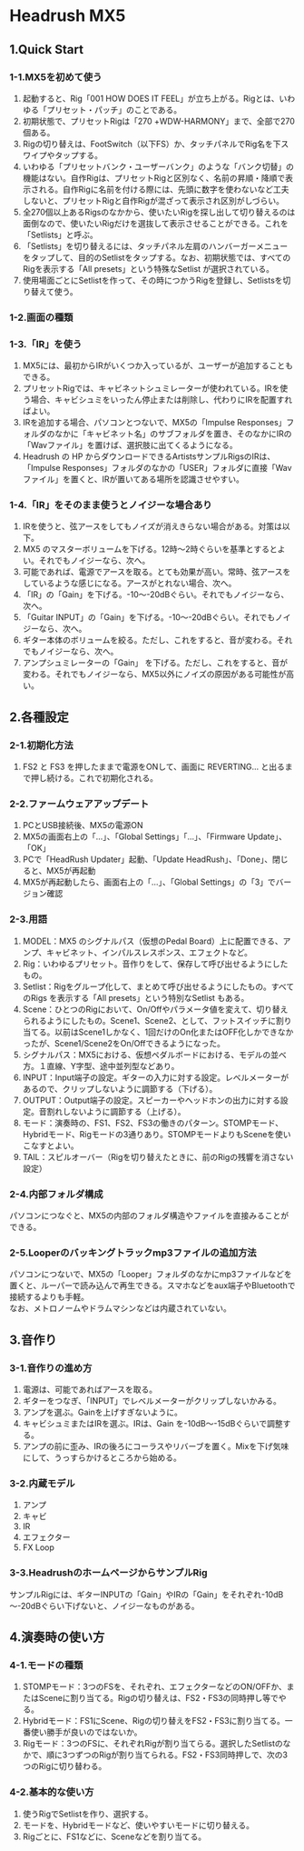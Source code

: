 # Headrush MX5
## 1.Quick Start
### 1-1.MX5を初めて使う
1. 起動すると、Rig「001 HOW DOES IT FEEL」が立ち上がる。Rigとは、いわゆる「プリセット・パッチ」のことである。
2. 初期状態で、プリセットRigは「270 +WDW-HARMONY」まで、全部で270個ある。
3. Rigの切り替えは、FootSwitch（以下FS）か、タッチパネルでRig名を下スワイプやタップする。
4. いわゆる「プリセットバンク・ユーザーバンク」のような「バンク切替」の機能はない。自作Rigは、プリセットRigと区別なく、名前の昇順・降順で表示される。自作Rigに名前を付ける際には、先頭に数字を使わないなど工夫しないと、プリセットRigと自作Rigが混ざって表示され区別がしづらい。
5. 全270個以上あるRigsのなかから、使いたいRigを探し出して切り替えるのは面倒なので、使いたいRigだけを選抜して表示させることができる。これを「Setlists」と呼ぶ。
6. 「Setlists」を切り替えるには、タッチパネル左肩のハンバーガーメニューをタップして、目的のSetlistをタップする。なお、初期状態では、すべてのRigを表示する「All presets」という特殊なSetlist が選択されている。
7. 使用場面ごとにSetlistを作って、その時につかうRigを登録し、Setlistsを切り替えて使う。

### 1-2.画面の種類

### 1-3.「IR」を使う
1. MX5には、最初からIRがいくつか入っているが、ユーザーが追加することもできる。
2. プリセットRigでは、キャビネットシュミレーターが使われている。IRを使う場合、キャビシュミをいったん停止または削除し、代わりにIRを配置すればよい。
3. IRを追加する場合、パソコンとつないで、MX5の「Impulse Responses」フォルダのなかに「キャビネット名」のサブフォルダを置き、そのなかにIRの「Wavファイル」を置けば、選択肢に出てくるようになる。
4. Headrush の HP からダウンロードできるArtistsサンプルRigsのIRは、「Impulse Responses」フォルダのなかの「USER」フォルダに直接「Wavファイル」を置くと、IRが置いてある場所を認識させやすい。

### 1-4.「IR」をそのまま使うとノイジーな場合あり
1. IRを使うと、弦アースをしてもノイズが消えきらない場合がある。対策は以下。
2. MX5 のマスターボリュームを下げる。12時～2時ぐらいを基準とするとよい。それでもノイジーなら、次へ。
3. 可能であれば、電源でアースを取る。とても効果が高い。常時、弦アースをしているような感じになる。アースがとれない場合、次へ。
4. 「IR」の「Gain」を下げる。-10～-20dBぐらい。それでもノイジーなら、次へ。
5. 「Guitar INPUT」の「Gain」を下げる。-10～-20dBぐらい。それでもノイジーなら、次へ。
6. ギター本体のボリュームを絞る。ただし、これをすると、音が変わる。それでもノイジーなら、次へ。
7. アンプシュミレーターの「Gain」 を下げる。ただし、これをすると、音が変わる。それでもノイジーなら、MX5以外にノイズの原因がある可能性が高い。

## 2.各種設定
### 2-1.初期化方法
1. FS2 と FS3 を押したままで電源をONして、画面に REVERTING... と出るまで押し続ける。これで初期化される。  
### 2-2.ファームウェアアップデート
1. PCとUSB接続後、MX5の電源ON
2. MX5の画面右上の「…」、「Global Settings」「…」、「Firmware Update」、「OK」
3. PCで「HeadRush Updater」起動、「Update HeadRush」、「Done」、閉じると、MX5が再起動
4. MX5が再起動したら、画面右上の「…」、「Global Settings」の「3」でバージョン確認
### 2-3.用語
1. MODEL：MX5 のシグナルパス（仮想のPedal Board）上に配置できる、アンプ、キャビネット、インパルスレスポンス、エフェクトなど。
2. Rig：いわゆるプリセット。音作りをして、保存して呼び出せるようにしたもの。
3. Setlist：Rigをグループ化して、まとめて呼び出せるようにしたもの。すべてのRigs を表示する「All presets」という特別なSetlist もある。
4. Scene：ひとつのRigにおいて、On/Offやパラメータ値を変えて、切り替えられるようにしたもの。Scene1、Scene2、として、フットスイッチに割り当てる。以前はScene1しかなく、1回だけのOn化またはOFF化しかできなかったが、Scene1/Scene2をOn/Offできるようになった。
5. シグナルパス：MX5における、仮想ペダルボードにおける、モデルの並べ方。１直線、Y字型、途中並列型などあり。
6. INPUT：Input端子の設定。ギターの入力に対する設定。レベルメーターがあるので、クリップしないように調節する（下げる）。
7. OUTPUT：Output端子の設定。スピーカーやヘッドホンの出力に対する設定。音割れしないように調節する（上げる）。
8. モード：演奏時の、FS1、FS2、FS3の働きのパターン。STOMPモード、Hybridモード、Rigモードの3通りあり。STOMPモードよりもSceneを使いこなすとよい。
9. TAIL：スピルオーバー（Rigを切り替えたときに、前のRigの残響を消さない設定）
### 2-4.内部フォルダ構成
パソコンにつなぐと、MX5の内部のフォルダ構造やファイルを直接みることができる。
### 2-5.Looperのバッキングトラックmp3ファイルの追加方法
パソコンにつないで、MX5の「Looper」フォルダのなかにmp3ファイルなどを置くと、ルーパーで読み込んで再生できる。スマホなどをaux端子やBluetoothで接続するよりも手軽。  
なお、メトロノームやドラムマシンなどは内蔵されていない。  

## 3.音作り
### 3-1.音作りの進め方
1. 電源は、可能であればアースを取る。
2. ギターをつなぎ、「INPUT」でレベルメーターがクリップしないかみる。
3. アンプを選ぶ。Gainを上げすぎないように。
4. キャビシュミまたはIRを選ぶ。IRは、Gain を-10dB～-15dBぐらいで調整する。
5. アンプの前に歪み、IRの後ろにコーラスやリバーブを置く。Mixを下げ気味にして、うっすらかけるところから始める。
### 3-2.内蔵モデル
1. アンプ
2. キャビ
3. IR
4. エフェクター
5. FX Loop
### 3-3.HeadrushのホームページからサンプルRig 
サンプルRigには、ギターINPUTの「Gain」やIRの「Gain」をそれぞれ-10dB～-20dBぐらい下げないと、ノイジーなものがある。
## 4.演奏時の使い方
### 4-1.モードの種類
1. STOMPモード：3つのFSを、それぞれ、エフェクターなどのON/OFFか、またはSceneに割り当てる。Rigの切り替えは、FS2・FS3の同時押し等でやる。
2. Hybridモード：FS1にScene、Rigの切り替えをFS2・FS3に割り当てる。一番使い勝手が良いのではないか。
3. Rigモード：3つのFSに、それぞれRigが割り当てらる。選択したSetlistのなかで、順に3つずつのRigが割り当てられる。FS2・FS3同時押しで、次の3つのRigに切り替わる。
### 4-2.基本的な使い方
1. 使うRigでSetlistを作り、選択する。
2. モードを、Hybridモードなど、使いやすいモードに切り替える。
3. Rigごとに、FS1などに、Sceneなどを割り当てる。